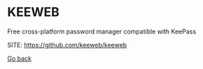 # KEEWEB
 
 Free cross-platform password manager compatible with KeePass
 
 SITE: https://github.com/keeweb/keeweb

 [Go back](https://portable-linux-apps.github.io/apps.html)
